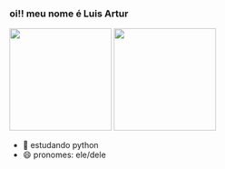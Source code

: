### oi!! meu nome é Luis Artur

<div>
  <a href-"ḧttps://github.com/luisarturrangel">
  <img height="180em" src="https://github-readme-stats.vercel.app/api?username=luisarturrangel&show_icons=true&theme=tokyonight&include_all_commits=true&count_private=true"/>
  <img height="180em" src="https://github-readme-stats.vercel.app/api/top-langs/?username=luisarturrangel&layout=compact&langs_count=16&theme=tokyonight"/>
</div>




- 🌱 estudando python
- 😄 pronomes: ele/dele
